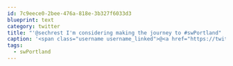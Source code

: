 ```yaml
---
id: 7c9eece0-2bee-476a-818e-3b327f6033d3
blueprint: text
category: twitter
title: "'@sechrest I'm considering making the journey to #swPortland"
caption: '<span class="username username_linked">@<a href="https://twitter.com/sechrest" title="John Sechrest">sechrest</a></span> I''m considering making the journey to <span class="hashtag hashtag_local">#<a href="http://tweettemp.darylchymko.ca/?tag=swportland">swPortland</a>'
tags:
  - swPortland
---
```

